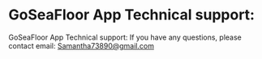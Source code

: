 # GoSeaFloor App Technical support:

GoSeaFloor App Technical support:
If you have any questions, please contact email: Samantha73890@gmail.com
